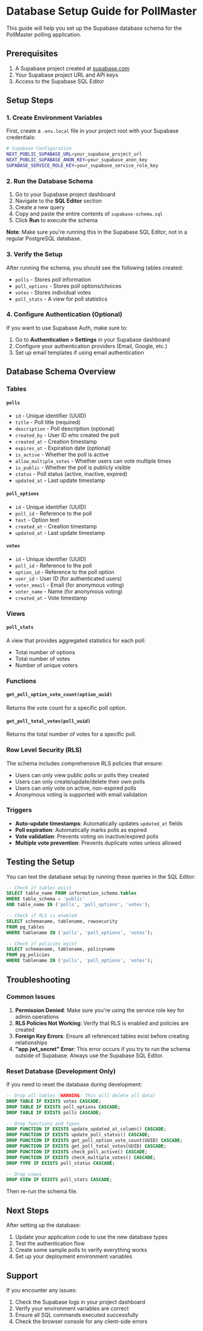 # Database Setup Guide for PollMaster

This guide will help you set up the Supabase database schema for the PollMaster polling application.

## Prerequisites

1. A Supabase project created at [supabase.com](https://supabase.com)
2. Your Supabase project URL and API keys
3. Access to the Supabase SQL Editor

## Setup Steps

### 1. Create Environment Variables

First, create a `.env.local` file in your project root with your Supabase credentials:

```bash
# Supabase Configuration
NEXT_PUBLIC_SUPABASE_URL=your_supabase_project_url
NEXT_PUBLIC_SUPABASE_ANON_KEY=your_supabase_anon_key
SUPABASE_SERVICE_ROLE_KEY=your_supabase_service_role_key
```

### 2. Run the Database Schema

1. Go to your Supabase project dashboard
2. Navigate to the **SQL Editor** section
3. Create a new query
4. Copy and paste the entire contents of `supabase-schema.sql`
5. Click **Run** to execute the schema

**Note**: Make sure you're running this in the Supabase SQL Editor, not in a regular PostgreSQL database.

### 3. Verify the Setup

After running the schema, you should see the following tables created:

- `polls` - Stores poll information
- `poll_options` - Stores poll options/choices
- `votes` - Stores individual votes
- `poll_stats` - A view for poll statistics

### 4. Configure Authentication (Optional)

If you want to use Supabase Auth, make sure to:

1. Go to **Authentication > Settings** in your Supabase dashboard
2. Configure your authentication providers (Email, Google, etc.)
3. Set up email templates if using email authentication

## Database Schema Overview

### Tables

#### `polls`
- `id` - Unique identifier (UUID)
- `title` - Poll title (required)
- `description` - Poll description (optional)
- `created_by` - User ID who created the poll
- `created_at` - Creation timestamp
- `expires_at` - Expiration date (optional)
- `is_active` - Whether the poll is active
- `allow_multiple_votes` - Whether users can vote multiple times
- `is_public` - Whether the poll is publicly visible
- `status` - Poll status (active, inactive, expired)
- `updated_at` - Last update timestamp

#### `poll_options`
- `id` - Unique identifier (UUID)
- `poll_id` - Reference to the poll
- `text` - Option text
- `created_at` - Creation timestamp
- `updated_at` - Last update timestamp

#### `votes`
- `id` - Unique identifier (UUID)
- `poll_id` - Reference to the poll
- `option_id` - Reference to the poll option
- `user_id` - User ID (for authenticated users)
- `voter_email` - Email (for anonymous voting)
- `voter_name` - Name (for anonymous voting)
- `created_at` - Vote timestamp

### Views

#### `poll_stats`
A view that provides aggregated statistics for each poll:
- Total number of options
- Total number of votes
- Number of unique voters

### Functions

#### `get_poll_option_vote_count(option_uuid)`
Returns the vote count for a specific poll option.

#### `get_poll_total_votes(poll_uuid)`
Returns the total number of votes for a specific poll.

### Row Level Security (RLS)

The schema includes comprehensive RLS policies that ensure:

- Users can only view public polls or polls they created
- Users can only create/update/delete their own polls
- Users can only vote on active, non-expired polls
- Anonymous voting is supported with email validation

### Triggers

- **Auto-update timestamps**: Automatically updates `updated_at` fields
- **Poll expiration**: Automatically marks polls as expired
- **Vote validation**: Prevents voting on inactive/expired polls
- **Multiple vote prevention**: Prevents duplicate votes unless allowed

## Testing the Setup

You can test the database setup by running these queries in the SQL Editor:

```sql
-- Check if tables exist
SELECT table_name FROM information_schema.tables 
WHERE table_schema = 'public' 
AND table_name IN ('polls', 'poll_options', 'votes');

-- Check if RLS is enabled
SELECT schemaname, tablename, rowsecurity 
FROM pg_tables 
WHERE tablename IN ('polls', 'poll_options', 'votes');

-- Check if policies exist
SELECT schemaname, tablename, policyname 
FROM pg_policies 
WHERE tablename IN ('polls', 'poll_options', 'votes');
```

## Troubleshooting

### Common Issues

1. **Permission Denied**: Make sure you're using the service role key for admin operations
2. **RLS Policies Not Working**: Verify that RLS is enabled and policies are created
3. **Foreign Key Errors**: Ensure all referenced tables exist before creating relationships
4. **"app.jwt_secret" Error**: This error occurs if you try to run the schema outside of Supabase. Always use the Supabase SQL Editor.

### Reset Database (Development Only)

If you need to reset the database during development:

```sql
-- Drop all tables (WARNING: This will delete all data)
DROP TABLE IF EXISTS votes CASCADE;
DROP TABLE IF EXISTS poll_options CASCADE;
DROP TABLE IF EXISTS polls CASCADE;

-- Drop functions and types
DROP FUNCTION IF EXISTS update_updated_at_column() CASCADE;
DROP FUNCTION IF EXISTS update_poll_status() CASCADE;
DROP FUNCTION IF EXISTS get_poll_option_vote_count(UUID) CASCADE;
DROP FUNCTION IF EXISTS get_poll_total_votes(UUID) CASCADE;
DROP FUNCTION IF EXISTS check_poll_active() CASCADE;
DROP FUNCTION IF EXISTS check_multiple_votes() CASCADE;
DROP TYPE IF EXISTS poll_status CASCADE;

-- Drop views
DROP VIEW IF EXISTS poll_stats CASCADE;
```

Then re-run the schema file.

## Next Steps

After setting up the database:

1. Update your application code to use the new database types
2. Test the authentication flow
3. Create some sample polls to verify everything works
4. Set up your deployment environment variables

## Support

If you encounter any issues:

1. Check the Supabase logs in your project dashboard
2. Verify your environment variables are correct
3. Ensure all SQL commands executed successfully
4. Check the browser console for any client-side errors
